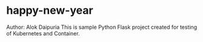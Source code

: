 # happy-new-year
Author: Alok Daipuria
This is sample Python Flask project created for testing of Kubernetes and Container.
